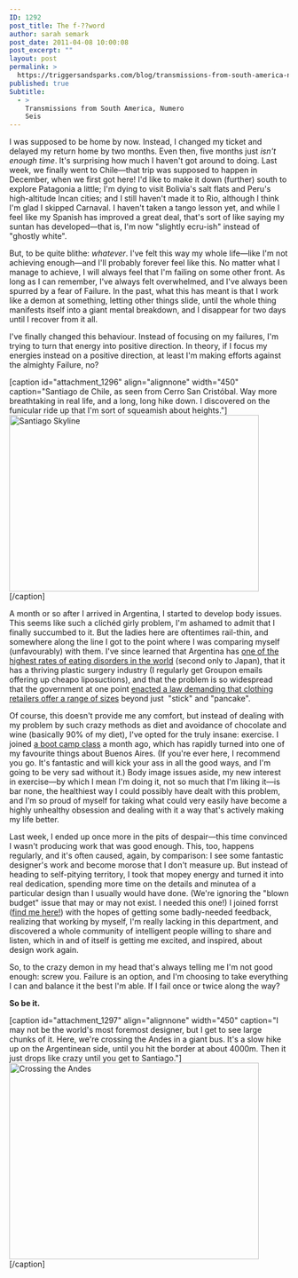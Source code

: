 ```yaml
---
ID: 1292
post_title: The f-??word
author: sarah semark
post_date: 2011-04-08 10:00:08
post_excerpt: ""
layout: post
permalink: >
  https://triggersandsparks.com/blog/transmissions-from-south-america-numero-seis-the-f-word/
published: true
Subtitle:
  - >
    Transmissions from South America, Numero
    Seis
---
```

I was supposed to be home by now. Instead, I changed my ticket and delayed my return home by two months.&nbsp;Even then, five months just <em>isn't enough time</em>.&nbsp;It's surprising how much I haven't got around to doing. Last week, we finally went to Chile—that trip was supposed to happen in December, when we first got here! I'd like to make it down (further) south to explore Patagonia a little; I'm dying to visit Bolivia's salt flats and Peru's high-altitude Incan cities; and I still haven't made it to Rio, although I think I'm glad I skipped Carnaval. I haven't taken a tango lesson yet, and while I feel like my Spanish has improved a great deal, that's sort of like saying my suntan has developed—that is, I'm now "slightly ecru-ish" instead of "ghostly white".

But, to be quite blithe: <em>whatever</em>. I've felt this way my whole life—like I'm not achieving enough—and I'll probably forever feel like this. No matter what I manage to achieve, I will always feel that I'm failing on some other front. As long as I can remember, I've always felt overwhelmed, and I've always been spurred by a fear of Failure. In the past, what this has meant is that I work like a demon at something, letting other things slide, until the whole thing manifests itself into a giant mental breakdown, and I disappear for two days until I recover from it all.

I've finally changed this behaviour. Instead of focusing on my failures, I'm trying to turn that energy into positive direction. In theory, if I focus my energies instead on a positive direction, at least I'm making efforts against the almighty Failure, no?

<!--more More on Feelings of Failure and a rant about body image in Argentina-->

[caption id="attachment_1296" align="alignnone" width="450" caption="Santiago de Chile, as seen from Cerro San Cristóbal. Way more breathtaking in real life, and a long, long hike down. I discovered on the funicular ride up that I&#39;m sort of squeamish about heights."]<a href="http://triggersandsparks.com/wp-content/uploads/2011/04/santiago.jpg"><img class="size-medium wp-image-1296 " title="Santiago Skyline" src="http://triggersandsparks.com/wp-content/uploads/2011/04/santiago-500x353.jpg" alt="Santiago Skyline" width="450" height="318" /></a>[/caption]

A month or so after I arrived in Argentina, I started to develop body issues. This seems like such a clichéd girly problem, I'm ashamed to admit that I finally succumbed to it. But the ladies here are oftentimes rail-thin, and somewhere along the line I got to the point where I was comparing myself (unfavourably) with them. I've since learned that Argentina has&nbsp;<a href="http://www.salon.com/news/news970124.html">one of the highest rates of eating disorders in the world</a> (second only to Japan), that it has a thriving plastic surgery industry (I regularly get Groupon emails offering up cheapo liposuctions), and that the problem is so widespread that the government at one point&nbsp;<a title="The Beauty Myth in Argentina" href="http://anybody.squarespace.com/anybody_vent/2010/7/6/battling-the-beauty-myth-in-argentina.html">enacted a law demanding that clothing retailers offer a range of sizes</a> beyond just &nbsp;"stick" and "pancake".

Of course, this doesn't provide me any comfort, but instead of dealing with my problem by such crazy methods as diet and avoidance of chocolate and wine (basically 90% of my diet), I've opted for the truly insane: exercise. I joined&nbsp;<a title="Boot Camp!" href="http://bootcampbuenosaires.wordpress.com/">a boot camp class</a> a month ago, which has rapidly turned into one of my favourite things about Buenos Aires. (If you're ever here, I recommend you go. It's fantastic and will kick your ass in all the good ways, and I'm going to be very sad without it.) Body image issues aside, my new interest in exercise—by which I mean I'm doing it, not so much that I'm liking it—is bar none, the healthiest way I could possibly have dealt with this problem, and I'm so proud of myself for taking what could very easily have become a highly unhealthy obsession and dealing with it a way that's actively making my life better.

Last week, I ended up once more in the pits of despair—this time convinced I wasn't producing work that was good enough. This, too, happens regularly, and it's often caused, again, by comparison: I see some fantastic designer's work and become morose that I don't measure up. But instead of heading to self-pitying territory, I took that mopey energy and turned it into real dedication, spending more time on the details and minutea of a particular design than I usually would have done. (We're ignoring the "blown budget" issue that may or may not exist. I needed this one!) I joined forrst (<a title="sarah's design wisdom for you!" href="http://forrst.com/people/triggersandsparks">find me here!</a>) with the hopes of getting some badly-needed feedback, realizing that working by myself, I'm really lacking in this department, and discovered a whole community of intelligent people willing to share and listen, which in and of itself is getting me excited, and inspired, about design work again.

So, to the crazy demon in my head that's always telling me I'm not good enough: screw you. Failure is an option, and I'm choosing to take everything I can and balance it the best I'm able. If I fail once or twice along the way?

<strong>So be it.</strong>

[caption id="attachment_1297" align="alignnone" width="450" caption="I may not be the world's most foremost designer, but I get to see large chunks of it. Here, we're crossing the Andes in a giant bus. It's a slow hike up on the Argentinean side, until you hit the border at about 4000m. Then it just drops like crazy until you get to Santiago."]<a href="http://triggersandsparks.com/wp-content/uploads/2011/04/theandes.jpg"><img class="size-medium wp-image-1297 " title="The Andes" src="http://triggersandsparks.com/wp-content/uploads/2011/04/theandes-500x393.jpg" alt="Crossing the Andes" width="450" height="354" /></a>[/caption]